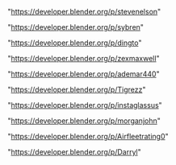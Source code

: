 "https://developer.blender.org/p/stevenelson"

"https://developer.blender.org/p/sybren"

"https://developer.blender.org/p/dingto"

"https://developer.blender.org/p/zexmaxwell"

"https://developer.blender.org/p/ademar440"

"https://developer.blender.org/p/Tigrezz"

"https://developer.blender.org/p/instaglassus"

"https://developer.blender.org/p/morganjohn"

"https://developer.blender.org/p/Airfleetrating0"

"https://developer.blender.org/p/Darryl"

 

